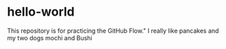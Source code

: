 # hello-world
This repository is for practicing the GitHub Flow."
I really like pancakes and my two dogs mochi and Bushi
